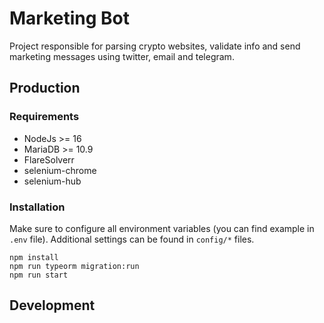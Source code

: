 # Marketing Bot
Project responsible for parsing crypto websites, validate info and send marketing messages using twitter, email and telegram.

## Production

### Requirements

* NodeJs >= 16
* MariaDB >= 10.9
* FlareSolverr
* selenium-chrome
* selenium-hub

### Installation

Make sure to configure all environment variables (you can find example in `.env` file). Additional settings
can be found in `config/*` files.

```shell
npm install
npm run typeorm migration:run
npm run start
```

## Development
